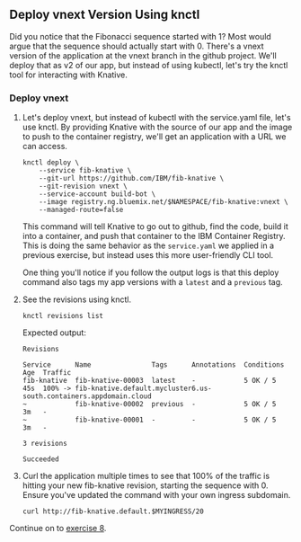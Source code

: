## Deploy vnext Version Using knctl

Did you notice that the Fibonacci sequence started with 1? Most would argue that the sequence should actually start with 0. There's a vnext version of the application at the vnext branch in the github project. We'll deploy that as v2 of our app, but instead of using kubectl, let's try the knctl tool for interacting with Knative.

### Deploy vnext
1. Let's deploy vnext, but instead of kubectl with the service.yaml file, let's use knctl. By providing Knative with the source of our app and the image to push to the container registry, we'll get an application with a URL we can access.

    ```
    knctl deploy \
        --service fib-knative \
        --git-url https://github.com/IBM/fib-knative \
        --git-revision vnext \
        --service-account build-bot \
        --image registry.ng.bluemix.net/$NAMESPACE/fib-knative:vnext \
        --managed-route=false
    ```

	This command will tell Knative to go out to github, find the code, build it into a container, and push that container to the IBM Container Registry. This is doing the same behavior as the `service.yaml` we applied in a previous exercise, but instead uses this more user-friendly CLI tool. 
    
    One thing you'll notice if you follow the output logs is that this deploy command also tags my app versions with a `latest` and a `previous` tag.

2. See the revisions using knctl.

	```
	knctl revisions list
	```
	Expected output:
	
	```
    Revisions

    Service      Name               Tags      Annotations  Conditions  Age  Traffic  
    fib-knative  fib-knative-00003  latest    -            5 OK / 5    45s  100% -> fib-knative.default.mycluster6.us-south.containers.appdomain.cloud  
    ~            fib-knative-00002  previous  -            5 OK / 5    3m   -  
    ~            fib-knative-00001  -         -            5 OK / 5    3m   - 

    3 revisions

    Succeeded
    ```

3. Curl the application multiple times to see that 100% of the traffic is hitting your new fib-knative revision, starting the sequence with 0. Ensure you've updated the command with your own ingress subdomain.

    ```
    curl http://fib-knative.default.$MYINGRESS/20
    ```


Continue on to [exercise 8](../exercise-8/README.md).
